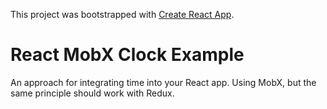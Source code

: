 This project was bootstrapped with [Create React App](https://github.com/facebookincubator/create-react-app).

# React MobX Clock Example

An approach for integrating time into your React app. Using MobX, but
the same principle should work with Redux.
